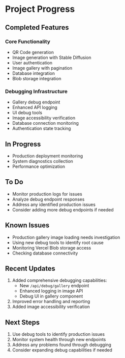 # Project Progress

## Completed Features

### Core Functionality
- QR Code generation
- Image generation with Stable Diffusion
- User authentication
- Image gallery with pagination
- Database integration
- Blob storage integration

### Debugging Infrastructure
- Gallery debug endpoint
- Enhanced API logging
- UI debug tools
- Image accessibility verification
- Database connection monitoring
- Authentication state tracking

## In Progress
- Production deployment monitoring
- System diagnostics collection
- Performance optimization

## To Do
- Monitor production logs for issues
- Analyze debug endpoint responses
- Address any identified production issues
- Consider adding more debug endpoints if needed

## Known Issues
- Production gallery image loading needs investigation
- Using new debug tools to identify root cause
- Monitoring Vercel Blob storage access
- Checking database connectivity

## Recent Updates
1. Added comprehensive debugging capabilities:
   - New `/api/debug/gallery` endpoint
   - Enhanced logging in image API
   - Debug UI in gallery component
2. Improved error handling and reporting
3. Added image accessibility verification

## Next Steps
1. Use debug tools to identify production issues
2. Monitor system health through new endpoints
3. Address any problems found through debugging
4. Consider expanding debug capabilities if needed
